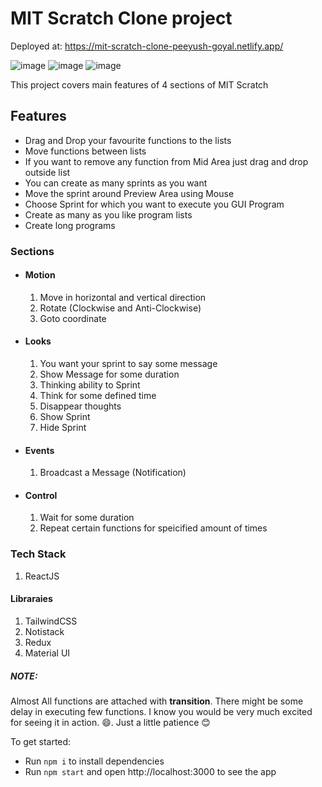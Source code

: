 # MIT Scratch Clone project

Deployed at: https://mit-scratch-clone-peeyush-goyal.netlify.app/

![image](https://user-images.githubusercontent.com/42883572/129966464-972f658a-fc79-481f-9983-69b795a2d701.png)
![image](https://user-images.githubusercontent.com/42883572/129966630-9dcbd470-d4c4-4c7d-b7eb-37496b770f08.png)
![image](https://user-images.githubusercontent.com/42883572/129966793-8ffc65fc-dae3-4395-877f-31de2b16768c.png)



This project covers main features of 4 sections of MIT Scratch

## Features
* Drag and Drop your favourite functions to the lists
* Move functions between lists
* If you want to remove any function from Mid Area just drag and drop outside list
* You can create as many sprints as you want
* Move the sprint around Preview Area using Mouse
* Choose Sprint for which you want to execute you GUI Program
* Create as many as you like program lists
* Create long programs

### Sections
* #### Motion
  1. Move in horizontal and vertical direction
  2. Rotate (Clockwise and Anti-Clockwise)
  3. Goto coordinate
* #### Looks
  1. You want your sprint to say some message
  2. Show Message for some duration
  3. Thinking ability to Sprint
  4. Think for some defined time
  5. Disappear thoughts
  6. Show Sprint
  7.  Hide Sprint
* #### Events
  1. Broadcast a Message (Notification)
* #### Control
  1. Wait for some duration
  2. Repeat certain functions for speicified amount of times

### Tech Stack
1. ReactJS

#### Libraraies
1. TailwindCSS
2. Notistack
3. Redux
4. Material UI

##### NOTE:
Almost All functions are attached with **transition**.
There might be some delay in executing few functions. I know you would be very much excited for seeing it in action. 😄. Just a little patience 😊

To get started:

- Run `npm i` to install dependencies
- Run `npm start` and open http://localhost:3000 to see the app
